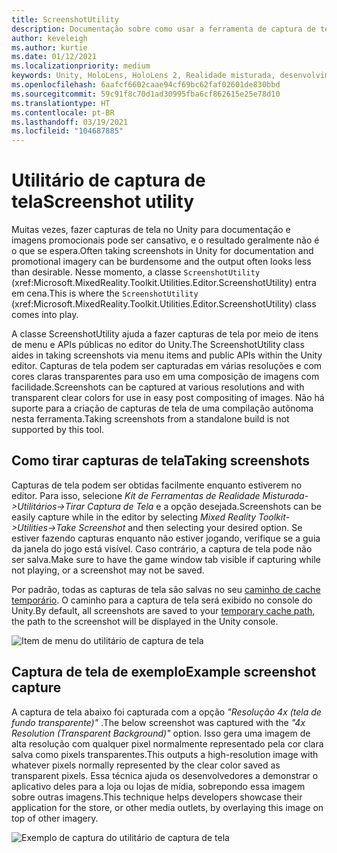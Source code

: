```yaml
---
title: ScreenshotUtility
description: Documentação sobre como usar a ferramenta de captura de tela no MRTK
author: keveleigh
ms.author: kurtie
ms.date: 01/12/2021
ms.localizationpriority: medium
keywords: Unity, HoloLens, HoloLens 2, Realidade misturada, desenvolvimento, MRTK,
ms.openlocfilehash: 6aafcf6602caae94cf69bc62faf02601de830bbd
ms.sourcegitcommit: 59c91f8c70d1ad30995fba6cf862615e25e78d10
ms.translationtype: HT
ms.contentlocale: pt-BR
ms.lasthandoff: 03/19/2021
ms.locfileid: "104687885"
---
```

# <a name="screenshot-utility"></a><span data-ttu-id="75844-104">Utilitário de captura de tela</span><span class="sxs-lookup"><span data-stu-id="75844-104">Screenshot utility</span></span>

<span data-ttu-id="75844-105">Muitas vezes, fazer capturas de tela no Unity para documentação e imagens promocionais pode ser cansativo, e o resultado geralmente não é o que se espera.</span><span class="sxs-lookup"><span data-stu-id="75844-105">Often taking screenshots in Unity for documentation and promotional imagery can be burdensome and the output often looks less than desirable.</span></span> <span data-ttu-id="75844-106">Nesse momento, a classe `ScreenshotUtility` (xref:Microsoft.MixedReality.Toolkit.Utilities.Editor.ScreenshotUtility) entra em cena.</span><span class="sxs-lookup"><span data-stu-id="75844-106">This is where the `ScreenshotUtility` (xref:Microsoft.MixedReality.Toolkit.Utilities.Editor.ScreenshotUtility) class comes into play.</span></span>

<span data-ttu-id="75844-107">A classe ScreenshotUtility ajuda a fazer capturas de tela por meio de itens de menu e APIs públicas no editor do Unity.</span><span class="sxs-lookup"><span data-stu-id="75844-107">The ScreenshotUtility class aides in taking screenshots via menu items and public APIs within the Unity editor.</span></span> <span data-ttu-id="75844-108">Capturas de tela podem ser capturadas em várias resoluções e com cores claras transparentes para uso em uma composição de imagens com facilidade.</span><span class="sxs-lookup"><span data-stu-id="75844-108">Screenshots can be captured at various resolutions and with transparent clear colors for use in easy post compositing of images.</span></span> <span data-ttu-id="75844-109">Não há suporte para a criação de capturas de tela de uma compilação autônoma nesta ferramenta.</span><span class="sxs-lookup"><span data-stu-id="75844-109">Taking screenshots from a standalone build is not supported by this tool.</span></span>

## <a name="taking-screenshots"></a><span data-ttu-id="75844-110">Como tirar capturas de tela</span><span class="sxs-lookup"><span data-stu-id="75844-110">Taking screenshots</span></span>

<span data-ttu-id="75844-111">Capturas de tela podem ser obtidas facilmente enquanto estiverem no editor. Para isso, selecione *Kit de Ferramentas de Realidade Misturada->Utilitários->Tirar Captura de Tela* e a opção desejada.</span><span class="sxs-lookup"><span data-stu-id="75844-111">Screenshots can be easily capture while in the editor by selecting *Mixed Reality Toolkit->Utilities->Take Screenshot* and then selecting your desired option.</span></span> <span data-ttu-id="75844-112">Se estiver fazendo capturas enquanto não estiver jogando, verifique se a guia da janela do jogo está visível. Caso contrário, a captura de tela pode não ser salva.</span><span class="sxs-lookup"><span data-stu-id="75844-112">Make sure to have the game window tab visible if capturing while not playing, or a screenshot may not be saved.</span></span>

<span data-ttu-id="75844-113">Por padrão, todas as capturas de tela são salvas no seu [caminho de cache temporário](https://docs.unity3d.com/ScriptReference/Application-temporaryCachePath.html). O caminho para a captura de tela será exibido no console do Unity.</span><span class="sxs-lookup"><span data-stu-id="75844-113">By default, all screenshots are saved to your [temporary cache path](https://docs.unity3d.com/ScriptReference/Application-temporaryCachePath.html), the path to the screenshot will be displayed in the Unity console.</span></span>

![Item de menu do utilitário de captura de tela](../Images/ScreenshotUtility/MRTK_ScreenshotUtility_Menu_Item.png)

## <a name="example-screenshot-capture"></a><span data-ttu-id="75844-115">Captura de tela de exemplo</span><span class="sxs-lookup"><span data-stu-id="75844-115">Example screenshot capture</span></span>

<span data-ttu-id="75844-116">A captura de tela abaixo foi capturada com a opção *"Resolução 4x (tela de fundo transparente)"* .</span><span class="sxs-lookup"><span data-stu-id="75844-116">The below screenshot was captured with the *"4x Resolution (Transparent Background)"* option.</span></span> <span data-ttu-id="75844-117">Isso gera uma imagem de alta resolução com qualquer pixel normalmente representado pela cor clara salva como pixels transparentes.</span><span class="sxs-lookup"><span data-stu-id="75844-117">This outputs a high-resolution image with whatever pixels normally represented by the clear color saved as transparent pixels.</span></span> <span data-ttu-id="75844-118">Essa técnica ajuda os desenvolvedores a demonstrar o aplicativo deles para a loja ou lojas de mídia, sobrepondo essa imagem sobre outras imagens.</span><span class="sxs-lookup"><span data-stu-id="75844-118">This technique helps developers showcase their application for the store, or other media outlets, by overlaying this image on top of other imagery.</span></span>

![Exemplo de captura do utilitário de captura de tela](../Images/ScreenshotUtility/MRTK_ScreenshotUtility_Example_Capture.png)
